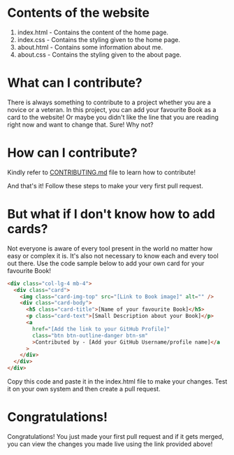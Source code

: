 # Contents of the website

1. index.html - Contains the content of the home page.
2. index.css - Contains the styling given to the home page.
3. about.html - Contains some information about me.
4. about.css - Contains the styling given to the about page.


# What can I contribute?

There is always something to contribute to a project whether you are a novice or a veteran. In this project, you can add your favourite Book as a card to the website! Or maybe you didn't like the line that you are reading right now and want to change that. Sure! Why not?

# How can I contribute?
Kindly refer to [CONTRIBUTING.md](https://github.com/vishaaal/BookCase/blob/master/CONTRIBUTING.md) file to learn how to contribute!

And that's it!
Follow these steps to make your very first pull request.

# But what if I don't know how to add cards?

Not everyone is aware of every tool present in the world no matter how easy or complex it is. It's also not necessary to know each and every tool out there. Use the code sample below to add your own card for your favourite Book!

```html
<div class="col-lg-4 mb-4">
  <div class="card">
    <img class="card-img-top" src="[Link to Book image]" alt="" />
    <div class="card-body">
      <h5 class="card-title">[Name of your favourite Book]</h5>
      <p class="card-text">[Small Description about your Book]</p>
      <a
        href="[Add the link to your GitHub Profile]"
        class="btn btn-outline-danger btn-sm"
        >Contributed by - [Add your GitHub Username/profile name]</a
      >
    </div>
  </div>
</div>
```

Copy this code and paste it in the index.html file to make your changes. Test it on your own system and then create a pull request.

# Congratulations!

Congratulations! You just made your first pull request and if it gets merged, you can view the changes you made live using the link provided above!
